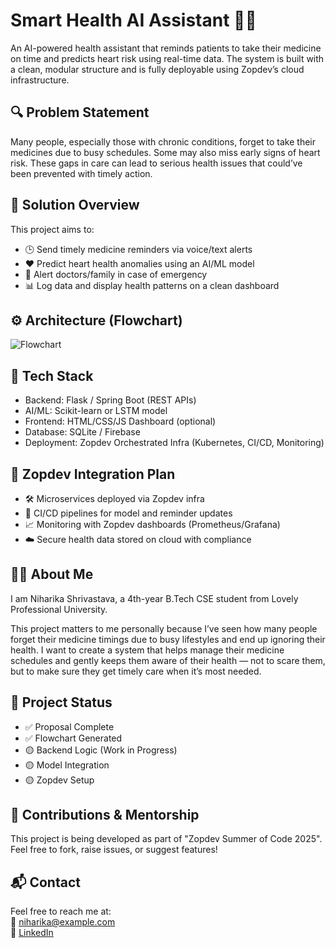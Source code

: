 # Smart Health AI Assistant 💊🧠

An AI-powered health assistant that reminds patients to take their medicine on time and predicts heart risk using real-time data. The system is built with a clean, modular structure and is fully deployable using Zopdev’s cloud infrastructure.



## 🔍 Problem Statement

Many people, especially those with chronic conditions, forget to take their medicines due to busy schedules. Some may also miss early signs of heart risk. These gaps in care can lead to serious health issues that could’ve been prevented with timely action.



## 🎯 Solution Overview

This project aims to:
- 🕒 Send timely medicine reminders via voice/text alerts
- ❤️ Predict heart health anomalies using an AI/ML model
- 🚨 Alert doctors/family in case of emergency
- 📊 Log data and display health patterns on a clean dashboard



## ⚙️ Architecture (Flowchart)

![Flowchart](flowchart.png)



## 🧩 Tech Stack

- Backend: Flask / Spring Boot (REST APIs)
- AI/ML: Scikit-learn or LSTM model
- Frontend: HTML/CSS/JS Dashboard (optional)
- Database: SQLite / Firebase
- Deployment: Zopdev Orchestrated Infra (Kubernetes, CI/CD, Monitoring)



## 🚀 Zopdev Integration Plan

- 🛠️ Microservices deployed via Zopdev infra
- 🔁 CI/CD pipelines for model and reminder updates
- 📈 Monitoring with Zopdev dashboards (Prometheus/Grafana)
- ☁️ Secure health data stored on cloud with compliance



## 👩‍💻 About Me

I am Niharika Shrivastava, a 4th-year B.Tech CSE student from Lovely Professional University.

This project matters to me personally because I’ve seen how many people forget their medicine timings due to busy lifestyles and end up ignoring their health. I want to create a system that helps manage their medicine schedules and gently keeps them aware of their health — not to scare them, but to make sure they get timely care when it’s most needed.



## 📌 Project Status

- ✅ Proposal Complete  
- ✅ Flowchart Generated  
- 🟡 Backend Logic (Work in Progress)  
- 🟡 Model Integration  
- 🟡 Zopdev Setup



## 🤝 Contributions & Mentorship

This project is being developed as part of "Zopdev Summer of Code 2025".  
Feel free to fork, raise issues, or suggest features!



## 📬 Contact

Feel free to reach me at:  
📧 niharika@example.com  
💼 [LinkedIn](https://linkedin.com/in/sniharika)
